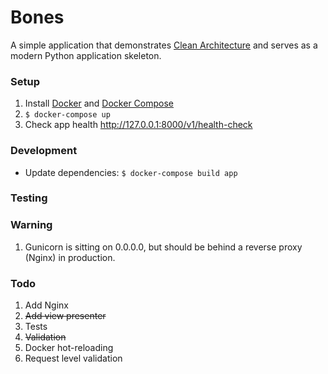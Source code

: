 # Bones
A simple application that demonstrates [Clean Architecture](https://blog.cleancoder.com/uncle-bob/2012/08/13/the-clean-architecture.html) and serves as a modern Python application skeleton.

### Setup

1. Install [Docker](https://docs.docker.com/install/) and [Docker Compose](https://docs.docker.com/compose/install/)
2. `$ docker-compose up`
3. Check app health http://127.0.0.1:8000/v1/health-check

### Development

* Update dependencies: `$ docker-compose build app`

### Testing

### Warning

1. Gunicorn is sitting on 0.0.0.0, but should be behind a reverse proxy (Nginx) in production.

### Todo

1. Add Nginx
2. ~~Add view presenter~~
3. Tests
4. ~~Validation~~
5. Docker hot-reloading
6. Request level validation
